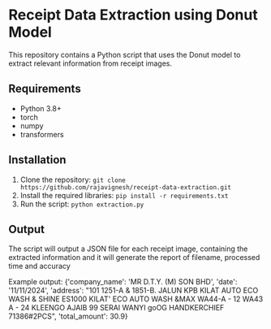 # Receipt Data Extraction using Donut Model

This repository contains a Python script that uses the Donut model to extract relevant information from receipt images.

## Requirements

* Python 3.8+
* torch
* numpy
* transformers


## Installation

1. Clone the repository: `git clone https://github.com/rajavignesh/receipt-data-extraction.git`
2. Install the required libraries: `pip install -r requirements.txt`
3. Run the script: `python extraction.py`

## Output

The script will output a JSON file for each receipt image, containing the extracted information and it will generate the report of filename,
processed time and accuracy

Example output:
{'company_name': 'MR D.T.Y. (M) SON BHD', 'date': '11/11/2024', 'address': "101 1251-A & 1851-B. JALUN KPB KILAT AUTO ECO WASH & SHINE ES1000 KILAT' ECO AUTO WASH &MAX WA44-A - 12 WA43 A - 24 KLEENGO AJAIB 99 SERAI WANYI goOG HANDKERCHIEF 71386#2PCS", 'total_amount': 30.9}
